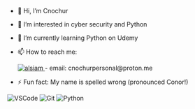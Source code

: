 - 👋 Hi, I’m Cnochur
- 👀 I’m interested in cyber security and Python
- 🌱 I’m currently learning Python on Udemy
- 📫 How to reach me:
  
     <a href="www.linkedin.com/in/cnochursaunders" target="_blank">
  <img src="https://img.shields.io/badge/LinkedIn-0077B5?style=for-the-badge&logo=linkedin&logoColor=white" alt="alsiam"/>
     </a>
    - email: cnochurpersonal@proton.me
- ⚡ Fun fact: My name is spelled wrong (pronounced Conor!)

![VSCode](https://img.shields.io/badge/Visual_Studio-0078d7?style=for-the-badge&logo=visual%20studio&logoColor=white)
![Git](https://img.shields.io/badge/Git-F05032?style=for-the-badge&logo=git&logoColor=white)
![Python](https://img.shields.io/badge/Python-F05032?style=for-the-badge&logo=git&logoColor=white)

<!---
cnochur-saunders/cnochur-saunders is a ✨ special ✨ repository because its `README.md` (this file) appears on your GitHub profile.
You can click the Preview link to take a look at your changes.
--->
